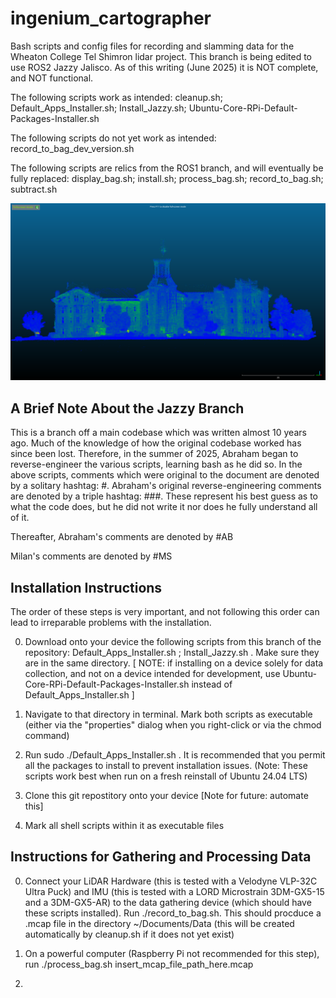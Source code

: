 # ingenium_cartographer
   Bash scripts and config files for recording and slamming data for the Wheaton College Tel Shimron lidar project. This branch is being edited to use ROS2 Jazzy Jalisco. As of this writing (June 2025) it is NOT complete, and NOT functional. 

   The following scripts work as intended: cleanup.sh; Default_Apps_Installer.sh; Install_Jazzy.sh; Ubuntu-Core-RPi-Default-Packages-Installer.sh

   The following scripts do not yet work as intended: record_to_bag_dev_version.sh

   The following scripts are relics from the ROS1 branch, and will eventually be fully replaced: display_bag.sh; install.sh; process_bag.sh; record_to_bag.sh; subtract.sh

![Screenshot](blanchard.png)

## A Brief Note About the Jazzy Branch
   This is a branch off a main codebase which was written almost 10 years ago. Much of the knowledge of how the original codebase worked has since been lost. Therefore, in the summer of 2025, Abraham began to reverse-engineer the various scripts, learning bash as he did so. In the above scripts, comments which were original to the document are denoted by a solitary hashtag: #. 
Abraham's original reverse-engineering comments are denoted by a triple hashtag: ###. These represent his best guess as to what the code does, but he did not write it nor does he fully understand all of it.

Thereafter, Abraham's comments are denoted by #AB

Milan's comments are denoted by #MS 

## Installation Instructions
  The order of these steps is very important, and not following this order can lead to irreparable problems with the installation.

0. Download onto your device the following scripts from this branch of the repository: Default_Apps_Installer.sh ; Install_Jazzy.sh . Make sure they are in the same directory. [ NOTE: if installing on a device solely for data collection, and not on a device intended for development, use Ubuntu-Core-RPi-Default-Packages-Installer.sh instead of Default_Apps_Installer.sh ]

1. Navigate to that directory in terminal. Mark both scripts as executable (either via the "properties" dialog when you right-click or via the chmod command)

2. Run sudo ./Default_Apps_Installer.sh . It is recommended that you permit all the packages to install to prevent installation issues. (Note: These scripts work best when run on a fresh reinstall of Ubuntu 24.04 LTS)

3. Clone this git repostitory onto your device [Note for future: automate this]

4. Mark all shell scripts within it as executable files


## Instructions for Gathering and Processing Data

0. Connect your LiDAR Hardware (this is tested with a Velodyne VLP-32C Ultra Puck) and IMU (this is tested with a LORD Microstrain 3DM-GX5-15 and a 3DM-GX5-AR) to the data gathering device (which should have these scripts installed). Run ./record_to_bag.sh. This should procduce a .mcap file in the directory ~/Documents/Data (this will be created automatically by cleanup.sh if it does not yet exist)

1. On a powerful computer (Raspberry Pi not recommended for this step), run ./process_bag.sh insert_mcap_file_path_here.mcap 

2.  
